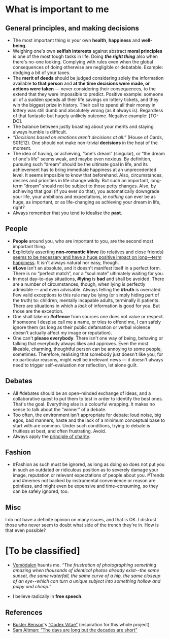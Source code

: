 
# What is important to me

## General principles, and making decisions

* The most important thing is your own **health**, **happiness** and **well-being**.
* Weighing one's own **selfish interests** against abstract **moral principles** is one of the most tough tasks in life.
Doing ***the right thing*** also when there's no-one looking.
Complying with rules even when the global consequences of doing otherwise are negligible or debatable.
Example: dodging a bit of your taxes.
* The **merit of deeds** should be judged considering solely the information available **to that person** and **at the time decisions were made, or actions were taken** — never considering their consequences, to the extend that they were impossible to predict.
Positive example: someone all of a sudden spends all their life savings on lottery tickets, and they win the biggest prize in history. Their call to spend all their money in lottery was still dumb and absolutely wrong (as it always is). Regardless of that fantastic but hugely unlikely outcome.
Negative example: [TO-DO].
* The balance between justly boasting about your merits and staying always humble is difficult.
* _“Decisions based on emotions aren't decisions at all.”_ (House of Cards, S01E12). One should not make non-trivial **decisions** in the heat of the moment.
* The idea of having, or achieving, “one's dream” (singular), or “the dream of one's life” seems weak, and maybe even noxious. By definition, pursuing such “dream” should be the ultimate goal in life, and its achievement has to bring immediate happiness at an unprecedented level. It seems imposible to know that beforehand. Also, circumstances, desires and priorities in life change wildly. But such an important, long-term “dream” should not be subject to those petty changes. Also, by achieving that goal (if you ever do that), you automatically downgrade your life, your ambitions and expectations, ie *nothing* can ever be as huge, as important, or as life-changing as achieving your dream in life, right?
* Always remember that you tend to idealise the **past**.

## People

* **People** around you, who are important to you, are the second most important thing.
* Explicitely asserting **non–romantic #love** (to relatives and close friends) [seems to be necessary and have a huge positive impact on long—term happiness](http://paulgraham.com/todo.html). It isn't always natural nor easy, though.
* **#Love** isn't an absolute, and it doesn't manifest itself in a perfect form. There is no “perfect match”, nor a “soul mate” ultimately waiting for you.
* In most day–to–day situations, **#lying** is **bad** and shall be avoided.
There are a number of circumstances, though, when lying is perfectly admisible — and even advisable.
Always telling the **#truth** is overrated.
Few valid exceptions to this rule may be lying (or simply hiding part of the truth) to: children, mentally incapable adults, terminally ill patients.
There are situations in which a *lack* of information is good for you.
But those are the exception.
* One shall take no **#offence** from sources one does not value or respect. If someone I despise call me a name, or tries to offend me, I can safely ignore them (as long as their public defamation or verbal violence doesn't actually affect my image or reputation).
* One can't **please everybody**. There isn't one way of being, behaving or talking that everybody always likes and approves. Even the most likeable, charming, thoughtful person can be annoying to some people, sometimes. Therefore, realising that somebody just doesn't like you, for no particular reasons, might well be irrelevant news — it doesn't always need to trigger self–evaluation nor reflection, let alone guilt.

## Debates

* All #debates should be an open–minded exchange of ideas, and a collaborative quest to put them to test in order to identify the best ones.
That's the goal.
Everything else is a colourful wrapping.
It makes no sense to talk about the &ldquo;winner&rdquo; of a debate.
* Too often, the environment isn't appropriate for debate:
loud noise, big egos, bad manners, haste and the lack of a minimum conceptual base to start with are common.
Under such conditions, trying to debate is fruitless at best, and often frustrating.
Avoid.
* Always apply the [principle of charity](https://en.wikipedia.org/wiki/Principle_of_charity).

## Fashion
* \#Fashion as such must be ignored, as long as doing so does not put you in such an outdated or ridiculous position
as to severely damage your image, reputation or relevant expectations of people about you. #Trends and #memes not backed by instrumental convenience or reason are pointless, and might even be expensive and time–consuming, so they can be safely ignored, too.

## Misc

I do not have a definite opinion on many issues, and that is OK.
I distrust those who never seem to doubt what side of the trench they're in.
How is that even possible?

# [To be classified]

* [Vemödalen](http://www.dictionaryofobscuresorrows.com/post/59306080288/vemodalen) haunts me. *&ldquo;The frustration of photographing something amazing when thousands of identical photos already exist--the same sunset, the same waterfall, the same curve of a hip, the same closeup of an eye--which can turn a unique subject into something hollow and pulpy and cheap.&rdquo;*

* I believe radically in **free speech**.

## References

* [Buster Benson](https://github.com/busterbenson)'s [“Codex Vitae”](https://github.com/busterbenson/public/blob/master/Codex.md)
(inspiration for this whole project)
* [Sam Altman: &ldquo;The days are long but the decades are short&rdquo;](http://blog.samaltman.com/the-days-are-long-but-the-decades-are-short)

